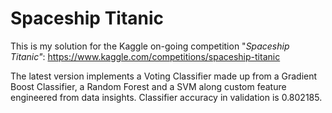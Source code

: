 # Spaceship Titanic
This is my solution for the Kaggle on-going competition "*Spaceship Titanic"*: https://www.kaggle.com/competitions/spaceship-titanic

The latest version implements a Voting Classifier made up from a Gradient Boost Classifier, a Random Forest and a SVM along custom feature engineered from data insights. Classifier accuracy in validation is  0.802185. 
